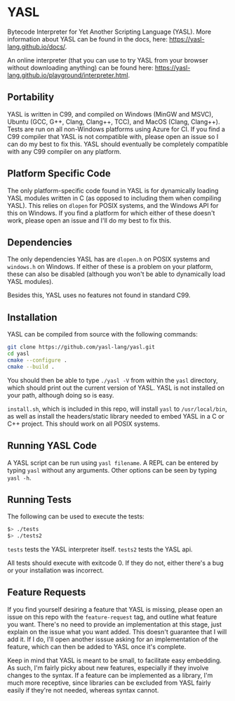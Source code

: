 # YASL
Bytecode Interpreter for Yet Another Scripting Language (YASL). More information about YASL can be found in the docs, here: https://yasl-lang.github.io/docs/.

An online interpreter (that you can use to try YASL from your browser without downloading anything) can be found here: https://yasl-lang.github.io/playground/interpreter.html.

## Portability
YASL is written in C99, and compiled on Windows (MinGW and MSVC), Ubuntu (GCC, G++, Clang, Clang++, TCC), and MacOS (Clang, Clang++). Tests are run on all non-Windows platforms using Azure for CI. If you find a C99 compiler that YASL is not compatible with, please open an issue so I can do my best to fix this. YASL should eventually be completely compatible with any C99 compiler on any platform.

## Platform Specific Code
The only platform-specific code found in YASL is for dynamically loading YASL modules written in C (as opposed to including them when compiling YASL). This relies on `dlopen` for POSIX systems, and the Windows API for this on Windows. If you find a platform for which either of these doesn't work, please open an issue and I'll do my best to fix this.

## Dependencies
The only dependencies YASL has are `dlopen.h` on POSIX systems and `windows.h` on Windows. If either of these is a problem on your platform, these can also be disabled (although you won't be able to dynamically load YASL modules).

Besides this, YASL uses no features not found in standard C99.

## Installation
YASL can be compiled from source with the following commands:
```bash
git clone https://github.com/yasl-lang/yasl.git
cd yasl
cmake --configure .
cmake --build .
```

You should then be able to type `./yasl -V` from within the `yasl` directory, which should print out the current version of YASL. YASL is not installed on your path, although doing so is easy. 

`install.sh`, which is included in this repo, will install `yasl` to `/usr/local/bin`, as well as install the headers/static library needed to embed YASL in a C or C++ project. This should work on all POSIX systems.

## Running YASL Code
A YASL script can be run using `yasl filename`. A REPL can be entered by typing `yasl` without any arguments. Other options can be seen by typing `yasl -h`.

## Running Tests

The following can be used to execute the tests:

```bash
$> ./tests
$> ./tests2
```

`tests` tests the YASL interpreter itself. `tests2` tests the YASL api.

All tests should execute with exitcode 0. If they do not, either there's a bug or your installation was incorrect.

## Feature Requests
If you find yourself desiring a feature that YASL is missing, please open an issue on this repo with the `feature-request` tag, and outline what feature you want. There's no need to provide an implementation at this stage, just explain on the issue what you want added. This doesn't guarantee that I will add it. If I do, I'll open another isssue asking for an implementation of the feature, which can then be added to YASL once it's complete.

Keep in mind that YASL is meant to be small, to facilitate easy embedding. As such, I'm fairly picky about new features, especially if they involve changes to the syntax. If a feature can be implemented as a library, I'm much more receptive, since libraries can be excluded from YASL fairly easily if they're not needed, whereas syntax cannot.
